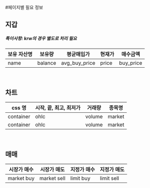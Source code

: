 #페이지별 필요 정보

## 지갑

##### 특이사항: krw의 경우 별도로 처리 필요

| 보유 자산명 | 보유량  | 평균매입가    | 현재가 | 매수금액  |
| ----------- | ------- | ------------- | ------ | --------- |
| name        | balance | avg_buy_price | price  | buy_price |

<br>

## 차트

| css 명    | 시작, 끝, 최고, 최저가 | 거래량 | 종목명 |
| --------- | ---------------------- | ------ | ------ |
| container | ohlc                   | volume | market |
| container | ohlc                   | volume | market |

<br>

## 매매

| 시장가 매수 | 시장가 매도 | 지정가 매수 | 지정가 매도 |
| ----------- | ----------- | ----------- | ----------- |
| market buy  | market sell | limit buy   | limit sell  |
